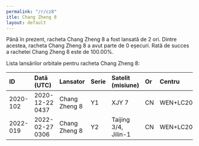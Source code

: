 ```yaml
---
permalink: "/r/cz8"
itle: Chang Zheng 8
layout: default
---
```


Până în prezent, racheta Chang Zheng 8 a fost lansată de 2 ori.
Dintre acestea, racheta Chang Zheng 8 a avut parte de 0 eșecuri.
Rată de succes a rachetei Chang Zheng 8 este de 100.00%.

Lista lansărilor orbitale pentru racheta Chang Zheng 8:


| ID       | Dată (UTC)      | Lansator      | Serie   | Satelit (misiune)    | Or   | Centru    | R   |
|:---------|:----------------|:--------------|:--------|:---------------------|:-----|:----------|:----|
| 2020-102 | 2020-12-22 0437 | Chang Zheng 8 | Y1      | XJY 7                | CN   | WEN+LC201 | S   |
| 2022-019 | 2022-02-27 0306 | Chang Zheng 8 | Y2      | Taijing 3/4, Jilin-1 | CN   | WEN+LC201 | S   |

